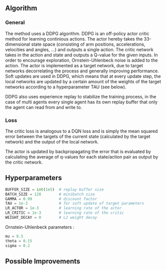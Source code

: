 ## Algorithm 

### General 

The method uses a DDPG algorithm. DDPG is an off-policy actor critic method for learning continious actions. The actor hereby takes the 33-dimensional state space (consisting of arm positions, accelerations, 
velocities and angles, ...) and outputs a single action. The critic network takes in the action and state and outputs a Q-value for the given inputs. In order to encourage
exploration, Ornstein-Uhlenbeck noise is added to the action. 
The actor is implemented as a target network, due to target networks decorrelating the process and generally improving performance. Soft updates are used in DDPG, which means 
that at every update step, the local networks are updated by a certain amount of the weights of the target networks according to a hyperparameter TAU (see below). 

DDPG also uses experience replay to stabilize the training process, in the case of multi agents every single agent has its own replay buffer that only the agent can read from and write to. 

### Loss  

The critic loss is analogous to a DQN loss and is simply the mean squared error between the targets of the current state (calculated by the target network) and the 
output of the local network. 

The actor is updated by backpropagating the error that is evaluated by calculating the average of q-values for each state/action pair as output by the critic network. 



## Hyperparameters 

```python 
BUFFER_SIZE = int(1e5)  # replay buffer size
BATCH_SIZE = 128        # minibatch size
GAMMA = 0.99            # discount factor
TAU = 1e-3              # for soft update of target parameters
LR_ACTOR = 1e-3         # learning rate of the actor 
LR_CRITIC = 1e-3        # learning rate of the critic
WEIGHT_DECAY = 0        # L2 weight decay
```
Ornstein-Uhlenbeck parameters : 

```python 
mu = 0.5 
theta = 0.15
sigma = 0.2
```

## Possible Improvements 
